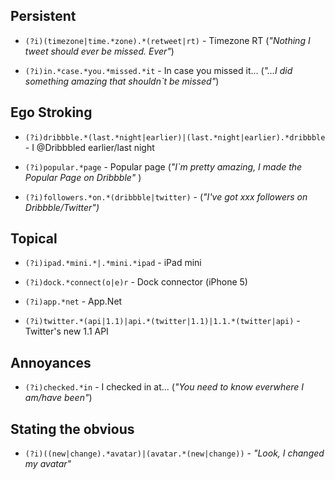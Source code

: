 
Persistent
-----------
* `(?i)(timezone|time.*zone).*(retweet|rt)` - Timezone RT (*"Nothing I tweet should ever be missed. Ever"*)

* `(?i)in.*case.*you.*missed.*it` - In case you missed it… (*"…I did something amazing that shouldn`t be missed"*)

Ego Stroking
-----------
* `(?i)dribbble.*(last.*night|earlier)|(last.*night|earlier).*dribbble` - I @Dribbbled earlier/last night

* `(?i)popular.*page` - Popular page (*"I`m pretty amazing, I made the Popular Page on Dribbble"* )

* `(?i)followers.*on.*(dribbble|twitter)` - (*"I've got xxx followers on Dribbble/Twitter")*

Topical
-----------
* `(?i)ipad.*mini.*|.*mini.*ipad` - iPad mini

* `(?i)dock.*connect(o|e)r` - Dock connector (iPhone 5)

* `(?i)app.*net` - App.Net

* `(?i)twitter.*(api|1.1)|api.*(twitter|1.1)|1.1.*(twitter|api)` - Twitter's new 1.1 API

Annoyances
----------
* `(?i)checked.*in` - I checked in at... (*"You *need* to know everwhere I am/have been"*)

Stating the obvious
----------
* `(?i)((new|change).*avatar)|(avatar.*(new|change))` - *"Look, I changed my avatar"*


